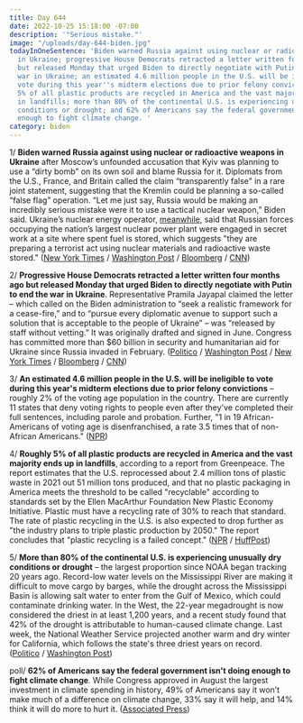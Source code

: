 ```yaml
---
title: Day 644
date: 2022-10-25 15:18:00 -07:00
description: '"Serious mistake."'
image: "/uploads/day-644-biden.jpg"
todayInOneSentence: 'Biden warned Russia against using nuclear or radioactive weapons
  in Ukraine; progressive House Democrats retracted a letter written four months ago
  but released Monday that urged Biden to directly negotiate with Putin to end the
  war in Ukraine; an estimated 4.6 million people in the U.S. will be ineligible to
  vote during this year''s midterm elections due to prior felony convictions; roughly
  5% of all plastic products are recycled in America and the vast majority ends up
  in landfills; more than 80% of the continental U.S. is experiencing unusually dry
  conditions or drought; and 62% of Americans say the federal government isn''t doing
  enough to fight climate change. '
category: biden
---
```


1/ **Biden warned Russia against using nuclear or radioactive weapons in Ukraine** after Moscow’s unfounded accusation that Kyiv was planning to use a “dirty bomb” on its own soil and blame Russia for it. Diplomats from the U.S., France, and Britain called the claim “transparently false" in a rare joint statement, suggesting that the Kremlin could be planning a so-called “false flag” operation. “Let me just say, Russia would be making an incredibly serious mistake were it to use a tactical nuclear weapon,” Biden said. Ukraine’s nuclear energy operator, [meanwhile](https://www.nytimes.com/live/2022/10/25/world/russia-ukraine-war-news/ukraine-accuses-russia-of-doing-secret-work-at-a-nuclear-plant-that-may-be-preparation-for-a-radiological-attack?smid=url-share), said that Russian forces occupying the nation’s largest nuclear power plant were engaged in secret work at a site where spent fuel is stored, which suggests "they are preparing a terrorist act using nuclear materials and radioactive waste stored." ([New York Times](https://www.nytimes.com/live/2022/10/25/world/russia-ukraine-war-news/biden-issues-a-stark-warning-to-russia-against-using-a-tactical-nuclear-weapon?smid=url-share) / [Washington Post](https://www.washingtonpost.com/world/2022/10/25/russia-ukraine-dirty-bomb-claim/) / [Bloomberg](https://www.bloomberg.com/news/articles/2022-10-25/biden-warns-russia-against-false-flag-nuke-attack-in-ukraine?srnd=premium&sref=MIBMEEoj) / [CNN](https://www.cnn.com/2022/10/25/politics/biden-russia-dirty-bomb/index.html))

2/ **Progressive House Democrats retracted a letter written four months ago but released Monday that urged Biden to directly negotiate with Putin to end the war in Ukraine**. Representative Pramila Jayapal claimed the letter – which called on the Biden administration to “seek a realistic framework for a cease-fire,” and to “pursue every diplomatic avenue to support such a solution that is acceptable to the people of Ukraine” – was “released by staff without vetting.” It was originally drafted and signed in June. Congress has committed more than $60 billion in security and humanitarian aid for Ukraine since Russia invaded in February. ([Politico](https://www.politico.com/news/2022/10/25/house-progressives-russia-diplomacy-00063338) / [Washington Post](https://www.washingtonpost.com/politics/2022/10/25/democrats-ukraine-letter/) / [New York Times](https://www.nytimes.com/2022/10/25/world/europe/democrats-biden-ukraine.html) / [Bloomberg](https://www.bloomberg.com/news/articles/2022-10-25/progressive-retract-letter-asking-biden-to-negotiate-with-putin-on-ukraine?srnd=politics-vp&sref=MIBMEEoj) / [CNN](https://www.cnn.com/2022/10/25/politics/pramila-jayapal-ukraine-letter-democratic-backlash/index.html))

3/ **An estimated 4.6 million people in the U.S. will be ineligible to vote during this year's midterm elections due to prior felony convictions** – roughly 2% of the voting age population in the country. There are currently 11 states that deny voting rights to people even after they've completed their full sentences, including parole and probation. Further, "1 in 19 African-Americans of voting age is disenfranchised, a rate 3.5 times that of non-African Americans." ([NPR](https://www.npr.org/2022/10/25/1130622918/felon-voting-state-laws-disenfranchisement-rates))

4/ **Roughly 5% of all plastic products are recycled in America and the vast majority ends up in landfills**, according to a report from Greenpeace. The report estimates that the U.S. reprocessed about 2.4 million tons of plastic waste in 2021 out 51 million tons produced, and that no plastic packaging in America meets the threshold to be called "recyclable" according to standards set by the Ellen MacArthur Foundation New Plastic Economy Initiative. Plastic must have a recycling rate of 30% to reach that standard. The rate of plastic recycling in the U.S. is also expected to drop further as "the industry plans to triple plastic production by 2050." The report concludes that "plastic recycling is a failed concept." ([NPR](https://www.npr.org/2022/10/24/1131131088/recycling-plastic-is-practically-impossible-and-the-problem-is-getting-worse) / [HuffPost](https://www.huffpost.com/entry/greenpeace-5-plastics-recycled-usa_n_63576c2be4b0e376dc1ae5c4))

5/ **More than 80% of the continental U.S. is experiencing unusually dry conditions or drought** – the largest proportion since NOAA began tracking 20 years ago. Record-low water levels on the Mississippi River are making it difficult to move cargo by barges, while the drought across the Mississippi Basin is allowing salt water to enter from the Gulf of Mexico, which could contaminate drinking water. In the West, the 22-year megadrought is now considered the driest in at least 1,200 years, and a recent study found that 42% of the drought is attributable to human-caused climate change. Last week, the National Weather Service projected another warm and dry winter for California, which follows the state's three driest years on record. ([Politico](https://www.politico.com/newsletters/power-switch/2022/10/24/united-states-of-megadrought-00063120) / [Washington Post](https://www.washingtonpost.com/climate-environment/2022/10/25/california-drought-forecast-record-dry/))

poll/ **62% of Americans say the federal government isn't doing enough to fight climate change**. While Congress approved in August the largest investment in climate spending in history, 49% of Americans say it won’t make much of a difference on climate change, 33% say it will help, and 14% think it will do more to hurt it. ([Associated Press](https://apnews.com/article/inflation-biden-technology-trending-news-government-and-politics-e734337636b6dba18840649e3c9db73b))